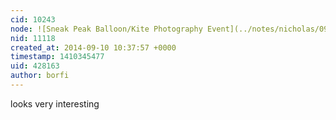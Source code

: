 ```yaml
---
cid: 10243
node: ![Sneak Peak Balloon/Kite Photography Event](../notes/nicholas/09-08-2014/sneak-peak-balloon-kite-photography-event)
nid: 11118
created_at: 2014-09-10 10:37:57 +0000
timestamp: 1410345477
uid: 428163
author: borfi
---
```


looks very interesting
